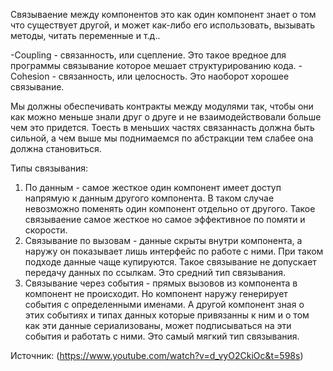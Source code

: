 Связываение между компонентов это как один компонент знает о том что существует другой, и может как-либо его использовать, вызывать методы, читать переменные и т.д..

-Coupling - связанность, или сцепление. Это такое вредное для программы связывание которое мешает структурированию кода.
-Cohesion - связанность, или целосность. Это наоборот хорошее связывание.

Мы должны обеспечивать контракты между модулями так, чтобы они как можно меньше знали друг о друге и не взаимодействовали больше чем это придется.
Тоесть в меньших частях связаннасть должна быть сильной, а чем выше мы поднимаемся по абстракции тем слабее она должна становиться.

Типы связывания: 
1. По данным - самое жесткое один компонент имеет доступ напрямую к данным другого компонента. В таком случае невозможно поменять один компонент отдельно от другого. Такое связываение самое жесткое но самое эффективное по помяти и скорости.
2. Связывание по вызовам - данные скрыты внутри компонента, а наружу он показывает лишь интерфейс по работе с ними. При таком подходе данные чаще купируются. Такое связывание не допускает передачу данных по ссылкам. Это средний тип связывания.
3. Связывание через события - прямых вызовов из компонента в компонент не происходит. Но компонент наружу генерирует события с определенными именами. А другой компонент зная о этих событиях и типах данных которые привязанны к ним и о том как эти данные сериализованы, может подписываться на эти события и работать с ними. Это самый мягкий тип связывания.

Источник: (https://www.youtube.com/watch?v=d_vyO2CkiOc&t=598s)